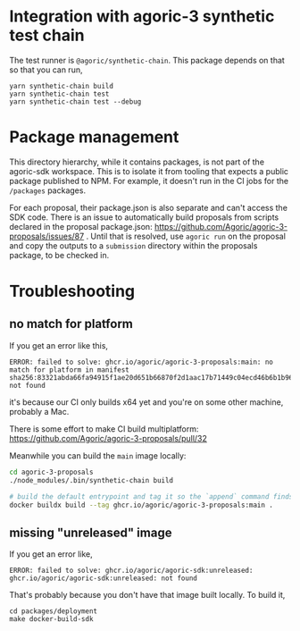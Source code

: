 # Integration with agoric-3 synthetic test chain

The test runner is `@agoric/synthetic-chain`. This package depends on that so that you can run,
```
yarn synthetic-chain build
yarn synthetic-chain test
yarn synthetic-chain test --debug
```

# Package management

This directory hierarchy, while it contains packages, is not part of the agoric-sdk workspace. This is to isolate it from tooling that expects a public package published to NPM. For example, it doesn't run in the CI jobs for the `/packages` packages.

For each proposal, their package.json is also separate and can't access the SDK code. There is an issue to automatically build proposals from scripts declared in the proposal package.json: https://github.com/Agoric/agoric-3-proposals/issues/87 . Until that is resolved, use `agoric run` on the proposal and copy the outputs to a `submission` directory within the proposals package, to be checked in.

# Troubleshooting

## no match for platform

If you get an error like this,
```
ERROR: failed to solve: ghcr.io/agoric/agoric-3-proposals:main: no match for platform in manifest sha256:83321abda66fa94915f1ae20d651b66870f2d1aac17b71449c04ecd46b6b1b96: not found
```
it's because our CI only builds x64 yet and you're on some other machine, probably a Mac.

There is some effort to make CI build multiplatform: https://github.com/Agoric/agoric-3-proposals/pull/32

Meanwhile you can build the `main` image locally:

```sh
cd agoric-3-proposals
./node_modules/.bin/synthetic-chain build

# build the default entrypoint and tag it so the `append` command finds it
docker buildx build --tag ghcr.io/agoric/agoric-3-proposals:main .
```

## missing "unreleased" image

If you get an error like,
```
ERROR: failed to solve: ghcr.io/agoric/agoric-sdk:unreleased: ghcr.io/agoric/agoric-sdk:unreleased: not found
```

That's probably because you don't have that image built locally. To build it,
```
cd packages/deployment
make docker-build-sdk
```
